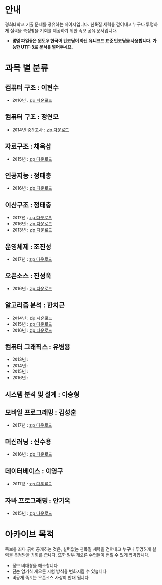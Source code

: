 <!-- TITLE: 경희대학교 족보 아카이브 -->
<!-- SUBTITLE: 경희대학교 족보 공개 프로젝트 안내 페이지 입니다. -->

# 안내
경희대학교 기출 문제를 공유하는 페이지입니다.
친목질 세력을 걷어내고 누구나 투명하게 실력을 측정받을 기회를 제공하기 위한 족보 공유 문서입니다.

* **몇몇 파일들은 윈도우 한국어 인코딩이 아닌 유니코드 표준 인코딩을 사용합니다. 가능한 UTF-8로 문서를 열어주세요.**
# 과목 별 분류
## 컴퓨터 구조 : 이현수
- 2016년 : [zip 다운로드](/uploads/exam-archive/2016.zip "2016")

## 컴퓨터 구조 : 정연모
- 2014년 중간고사 : [zip 다운로드](/uploads/exam-archive/컴구-정연모-2014.zip "컴구 정연모 2014")

## 자료구조 : 채옥삼
- 2015년 : [zip 다운로드](/uploads/exam-archive/자료구조-채옥삼-2015.zip "자료구조 채옥삼 2015")

## 인공지능 : 정태충
- 2016년 : [zip 다운로드](/uploads/exam-archive/인공지능-정태충-2016.zip "인공지능 정태충 2016")

## 이산구조 : 정태충
- 2017년 : [zip 다운로드](/uploads/exam-archive/이산구조-정태충-2017.zip "이산구조 정태충 2017")
- 2016년 : [zip 다운로드](/uploads/exam-archive/이산구조-정태충-2016.zip "이산구조 정태충 2016")
- 2013년 : [zip 다운로드](/uploads/exam-archive/이산구조-정태충-2013.zip "이산구조 정태충 2013")

## 운영체제 : 조진성
- 2017년 : [zip 다운로드](/uploads/exam-archive/os-joe-2017.zip "Os Joe 2017")

## 오픈소스 : 진성욱
- 2016년 : [zip 다운로드](/uploads/exam-archive/open-jin-2016.zip "Open Jin 2016")

## 알고리즘 분석 : 한치근
- 2014년 : [zip 다운로드](/uploads/exam-archive/algo-han-2014.zip "Algo Han 2014")
- 2015년 : [zip 다운로드](/uploads/exam-archive/algo-han-2015.zip "Algo Han 2015")
- 2016년 : [zip 다운로드](/uploads/exam-archive/algo-han-2016.zip "Algo Han 2016")

## 컴퓨터 그래픽스 : 유병용
- 2013년 : 
- 2014년 :
- 2015년 :
- 2016년 : 

## 시스템 분석 및 설계 : 이승형

## 모바일 프로그래밍 : 김성훈
- 2017년 : [zip 다운로드](/uploads/exam-archive/mobilep-kimsung-2017.zip "Mobilep Kimsung 2017")

## 머신러닝 : 신수용
- 2016년 : [zip 다운로드](/uploads/exam-archive/ml-shin-2016.zip "Ml Shin 2016")

## 데이터베이스 : 이영구
- 2017년 : [zip 다운로드](/uploads/exam-archive/db-lee-young-2017.zip "Db Lee Young 2017")

## 자바 프로그래밍 : 안기옥
- 2015년 : [zip 다운로드](/uploads/exam-archive/java-ahn-2015.zip "Java Ahn 2015")

# 아카이브 목적
족보를 죄다 긁어 공개하는 것은, 실력없는 친목질 세력을 걷어내고 누구나 투명하게 실력을 측정받을 기회를 줍니다.
또한 일부 게으른 수업들이 변할 수 있게 압박합니다.

- 정보 비대칭을 해소합니다
- 단순 암기식 게으른 시험 방식을 변화시킬 수 있습니다
- 비공개 족보는 오픈소스 사상에 반대 됩니다

